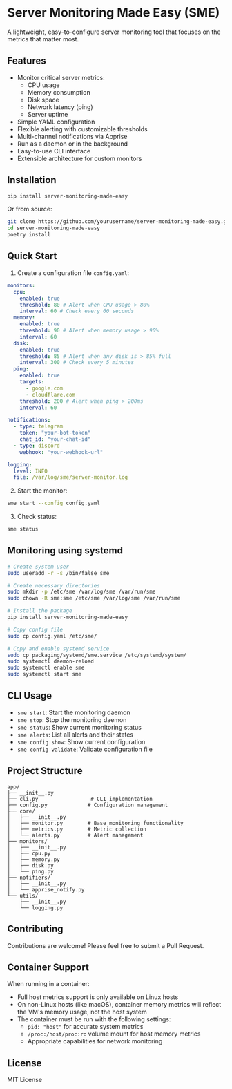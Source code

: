 # Server Monitoring Made Easy (SME)

A lightweight, easy-to-configure server monitoring tool that focuses on the metrics that matter most.

## Features

- Monitor critical server metrics:
  - CPU usage
  - Memory consumption
  - Disk space
  - Network latency (ping)
  - Server uptime
- Simple YAML configuration
- Flexible alerting with customizable thresholds
- Multi-channel notifications via Apprise
- Run as a daemon or in the background
- Easy-to-use CLI interface
- Extensible architecture for custom monitors

## Installation

```bash
pip install server-monitoring-made-easy
```

Or from source:

```bash
git clone https://github.com/yourusername/server-monitoring-made-easy.git
cd server-monitoring-made-easy
poetry install
```

## Quick Start

1. Create a configuration file `config.yaml`:

```yaml
monitors:
  cpu:
    enabled: true
    threshold: 80 # Alert when CPU usage > 80%
    interval: 60 # Check every 60 seconds
  memory:
    enabled: true
    threshold: 90 # Alert when memory usage > 90%
    interval: 60
  disk:
    enabled: true
    threshold: 85 # Alert when any disk is > 85% full
    interval: 300 # Check every 5 minutes
  ping:
    enabled: true
    targets:
      - google.com
      - cloudflare.com
    threshold: 200 # Alert when ping > 200ms
    interval: 60

notifications:
  - type: telegram
    token: "your-bot-token"
    chat_id: "your-chat-id"
  - type: discord
    webhook: "your-webhook-url"

logging:
  level: INFO
  file: /var/log/sme/server-monitor.log
```

2. Start the monitor:

```bash
sme start --config config.yaml
```

3. Check status:

```bash
sme status
```

## Monitoring using systemd

```bash
# Create system user
sudo useradd -r -s /bin/false sme

# Create necessary directories
sudo mkdir -p /etc/sme /var/log/sme /var/run/sme
sudo chown -R sme:sme /etc/sme /var/log/sme /var/run/sme

# Install the package
pip install server-monitoring-made-easy

# Copy config file
sudo cp config.yaml /etc/sme/

# Copy and enable systemd service
sudo cp packaging/systemd/sme.service /etc/systemd/system/
sudo systemctl daemon-reload
sudo systemctl enable sme
sudo systemctl start sme
```

## CLI Usage

- `sme start`: Start the monitoring daemon
- `sme stop`: Stop the monitoring daemon
- `sme status`: Show current monitoring status
- `sme alerts`: List all alerts and their states
- `sme config show`: Show current configuration
- `sme config validate`: Validate configuration file

## Project Structure

```
app/
├── __init__.py
├── cli.py                 # CLI implementation
├── config.py             # Configuration management
├── core/
│   ├── __init__.py
│   ├── monitor.py        # Base monitoring functionality
│   ├── metrics.py        # Metric collection
│   └── alerts.py         # Alert management
├── monitors/
│   ├── __init__.py
│   ├── cpu.py
│   ├── memory.py
│   ├── disk.py
│   └── ping.py
├── notifiers/
│   ├── __init__.py
│   └── apprise_notify.py
└── utils/
    ├── __init__.py
    └── logging.py
```

## Contributing

Contributions are welcome! Please feel free to submit a Pull Request.

## Container Support

When running in a container:
- Full host metrics support is only available on Linux hosts
- On non-Linux hosts (like macOS), container memory metrics will reflect the VM's memory usage, not the host system
- The container must be run with the following settings:
  - `pid: "host"` for accurate system metrics
  - `/proc:/host/proc:ro` volume mount for host memory metrics
  - Appropriate capabilities for network monitoring

## License

MIT License
